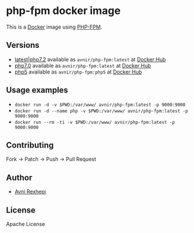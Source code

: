 # php-fpm docker image

This is a [Docker](http://www.docker.com) image using [PHP-FPM](http://php-fpm.org/).


## Versions
- [latest|php7.2](https://github.com/avnir/php-fpm/tree/master) available as ```avnir/php-fpm:latest``` at [Docker Hub](https://hub.docker.com/r/avnir/php-fpm/)
- [php7.0](https://github.com/avnir/php-fpm/tree/php7.0) available as ```avnir/php-fpm:latest``` at [Docker Hub](https://hub.docker.com/r/avnir/php-fpm/)
- [php5](https://github.com/avnir/php-fpm/tree/php5) available as ```avnir/php-fpm:php5``` at [Docker Hub](https://hub.docker.com/r/avnir/php-fpm/)


## Usage examples
- ```docker run -d -v $PWD:/var/www/ avnir/php-fpm:latest -p 9000:9000```
- ```docker run -d --name php -v $PWD:/var/www/ avnir/php-fpm:latest -p 9000:9000```
- ```docker run --rm -ti -v $PWD:/var/www/ avnir/php-fpm:latest -p 9000:9000```


## Contributing

Fork -> Patch -> Push -> Pull Request


## Author

* [Avni Rexhepi](https://github.com/avnir)


## License

Apache License